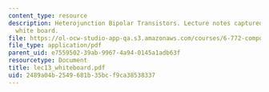 ```yaml
---
content_type: resource
description: Heterojunction Bipolar Transistors. Lecture notes captured from electronic
  white board.
file: https://ol-ocw-studio-app-qa.s3.amazonaws.com/courses/6-772-compound-semiconductor-devices-spring-2003/2489a04b2549681b35bcf9ca38538337_lec13_whiteboard.pdf
file_type: application/pdf
parent_uid: e7559502-39ab-9967-4a94-0145a1adb63f
resourcetype: Document
title: lec13_whiteboard.pdf
uid: 2489a04b-2549-681b-35bc-f9ca38538337
---
```

